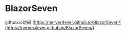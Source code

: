 # BlazorSeven


github.io访问
[https://nerver4ever.github.io/BlazorSeven/](https://nerver4ever.github.io/BlazorSeven/)
